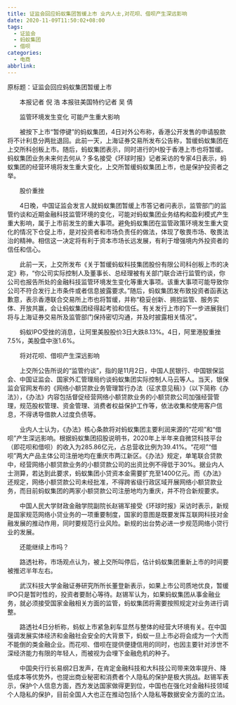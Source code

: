 ```yaml
---
title: 证监会回应蚂蚁集团暂缓上市 业内人士,对花呗、借呗产生深远影响
date: 2020-11-09T11:50:02+08:00
tags:
  - 证监会
  - 蚂蚁集团
  - 借呗
categories:
  - 电商
abbrlink:
---
```


原标题：证监会回应蚂蚁集团暂缓上市

　　本报记者 倪 浩 本报驻美国特约记者 吴 倩

　　监管环境发生变化 可能产生重大影响

　　被按下上市“暂停键”的蚂蚁集团，4日对外公布称，香港公开发售的申请股款将不计利息分两批退回。此前一天，上海证券交易所发布公告称，暂缓蚂蚁集团在上交所科创板上市。随后，蚂蚁集团表示，同时进行的H股于香港上市也将暂缓。蚂蚁集团业务未来何去何从？多名接受《环球时报》记者采访的专家4日表示，蚂蚁集团的经营环境将发生重大变化，上交所暂缓蚂蚁集团上市，也是保护投资者之举。

　　股价重挫

　　4日晚，中国证监会发言人就蚂蚁集团暂缓上市答记者问表示，监管部门的监管约谈和近期金融科技监管环境的变化，可能对蚂蚁集团业务结构和盈利模式产生重大影响，属于上市前发生的重大事项。避免蚂蚁集团在监管政策环境发生重大变化的情况下仓促上市，是对投资者和市场负责任的做法，体现了敬畏市场、敬畏法治的精神。相信这一决定将有利于资本市场长远发展，有利于增强境内外投资者的信任和信心。

　　此前一天，上交所发布《关于暂缓蚂蚁科技集团股份有限公司科创板上市的决定》称，“你公司实际控制人及董事长、总经理被有关部门联合进行监管约谈，你公司也报告所处的金融科技监管环境发生变化等重大事项。该重大事项可能导致你公司不符合发行上市条件或者信息披露要求。”随后，蚂蚁集团发布致投资者函表达歉意，表示香港联合交易所上市也将暂缓，并称“稳妥创新、拥抱监管、服务实体、开放共赢，会让蚂蚁集团经得起考验和信任。有关发行上市的下一步进展我们将与上海证券交易所及监管部门保持密切沟通，并及时披露相关情况”。

　　蚂蚁IPO受挫的消息，让阿里美股股价3日大跌8.13%。4日，阿里港股重挫7.5%，美股盘中涨1.6%。

　　将对花呗、借呗产生深远影响

　　上交所公告所说的“监管约谈”，指的是11月2日，中国人民银行、中国银保监会、中国证监会、国家外汇管理局约谈蚂蚁集团实际控制人马云等人。当天，银保监会官网发布的《网络小额贷款业务管理暂行办法（征求意见稿）》（以下简称《办法》），《办法》内容包括督促经营网络小额贷款业务的小额贷款公司加强经营管理，规范股权管理、资金管理、消费者权益保护工作等，依法收集和使用客户信息，不得诱导借款人过度负债等。

　　业内人士认为，《办法》核心条款将对蚂蚁集团主要利润来源的“花呗”和“借呗”产生深远影响。根据蚂蚁集团招股说明书，2020年上半年来自微贷科技平台（即花呗和借呗）的收入为285.86亿元，占总营收比例为39.41%。“花呗”“借呗”两大产品主体公司注册地均在重庆市两江新区。《办法》规定，单笔联合贷款中，经营网络小额贷款业务的小额贷款公司的出资比例不得低于30%。据业内人士测算，若达到此要求，蚂蚁集团小贷资本金需要扩充至1400亿元。而《办法》还规定，网络小额贷款公司未经批准，不得跨省级行政区域开展网络小额贷款业务，而目前蚂蚁集团的两家小额贷款公司注册地均为重庆，并不符合新规要求。

　　中国人民大学财政金融学院副院长赵锡军接受《环球时报》采访时表示，新规是国家规范网络小贷业务的一项重要制度，国家的意图是既要发挥互联网科技对金融发展的推动作用，同时要规范行业风险。新规的出台势必进一步规范网络小贷行业的发展。

　　还能继续上市吗？

　　路透社称，市场观点认为，被上交所叫停后，估计蚂蚁集团重新上市的时间要被推迟半年左右。

　　武汉科技大学金融证券研究所所长董登新表示，如果上市公司质地优良，暂缓IPO只是暂时性的，投资者要耐心等待。赵锡军认为，如果蚂蚁集团从事金融业务，就必须接受国家金融相关方面的监管，蚂蚁集团将需要按照规定对业务进行调整。

　　路透社4日分析称，蚂蚁上市紧急刹车显然与整体的经营大环境有关。在中国强调发展实体经济和金融社会安全的大背景下，蚂蚁一旦上市必将会成为一个大而不能倒的类金融企业。而花呗、借呗在提供便捷信用的同时，也因主要针对涉世不深经济能力有限的年轻人，而被视为会埋下金融危机的种子。

　　中国央行行长易纲2日发声，在肯定金融科技和大科技公司带来效率提升、降低成本等优势外，也提出商业秘密和消费者个人隐私的保护是极大挑战。赵锡军表示，保护个人信息方面，西方发达国家做得更到位，中国也在强化对金融科技领域个人隐私的保护，目前全国人大也正在推动包括个人隐私等数据安全方面的立法。